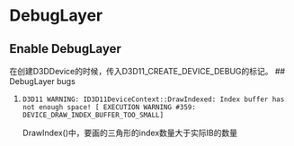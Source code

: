 # DebugLayer
## Enable DebugLayer
在创建D3DDevice的时候，传入D3D11_CREATE_DEVICE_DEBUG的标记。
##　DebugLayer bugs
1. `D3D11 WARNING: ID3D11DeviceContext::DrawIndexed: Index buffer has not enough space! [ EXECUTION WARNING #359: DEVICE_DRAW_INDEX_BUFFER_TOO_SMALL]` 
    
	DrawIndex()中，要画的三角形的index数量大于实际IB的数量 
